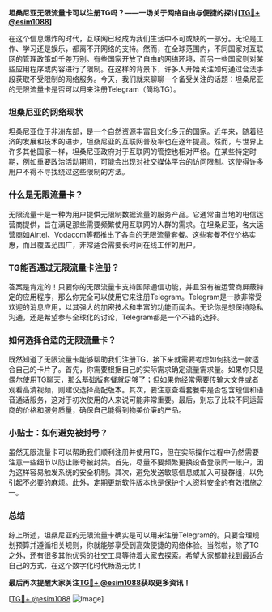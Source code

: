 **坦桑尼亚无限流量卡可以注册TG吗？——一场关于网络自由与便捷的探讨[[TG💪+ @esim1088](https://t.me/s/esim1088)]**

在这个信息爆炸的时代，互联网已经成为我们生活中不可或缺的一部分。无论是工作、学习还是娱乐，都离不开网络的支持。然而，在全球范围内，不同国家对互联网的管理政策却千差万别。有些国家开放了自由的网络环境，而另一些国家则对某些应用程序或内容进行了限制。在这样的背景下，许多人开始关注如何通过合法手段获取不受限制的网络服务。今天，我们就来聊聊一个备受关注的话题：坦桑尼亚的无限流量卡是否可以用来注册Telegram（简称TG）。

### 坦桑尼亚的网络现状

坦桑尼亚位于非洲东部，是一个自然资源丰富且文化多元的国家。近年来，随着经济的发展和技术的进步，坦桑尼亚的互联网普及率也在逐年提高。然而，与世界上许多其他国家一样，坦桑尼亚政府对于互联网的管控也相对严格。在某些特定时期，例如重要政治活动期间，可能会出现对社交媒体平台的访问限制。这使得许多用户不得不寻找绕过这些限制的方法。

### 什么是无限流量卡？

无限流量卡是一种为用户提供无限制数据流量的服务产品。它通常由当地的电信运营商提供，旨在满足那些需要频繁使用互联网的人群的需求。在坦桑尼亚，各大运营商如Airtel、Vodacom等都推出了各自的无限流量套餐。这些套餐不仅价格实惠，而且覆盖范围广，非常适合需要长时间在线工作的用户。

### TG能否通过无限流量卡注册？

答案是肯定的！只要你的无限流量卡支持国际通信功能，并且没有被运营商屏蔽特定的应用程序，那么你完全可以使用它来注册Telegram。Telegram是一款非常受欢迎的消息应用，以其强大的加密技术和丰富的功能而闻名。无论你是想保持隐私沟通，还是希望参与全球化的讨论，Telegram都是一个不错的选择。

### 如何选择合适的无限流量卡？

既然知道了无限流量卡能够帮助我们注册TG，接下来就需要考虑如何挑选一款适合自己的卡片了。首先，你需要根据自己的实际需求确定流量需求量。如果你只是偶尔使用TG聊天，那么基础版套餐就足够了；但如果你经常需要传输大文件或者观看高清视频，则建议选择高配版本。其次，要注意查看套餐中是否包含短信和语音通话服务，这对于初次使用的人来说可能非常重要。最后，别忘了比较不同运营商的价格和服务质量，确保自己能得到物美价廉的产品。

### 小贴士：如何避免被封号？

虽然无限流量卡可以帮助我们顺利注册并使用TG，但在实际操作过程中仍然需要注意一些细节以防止账号被封禁。首先，尽量不要频繁更换设备登录同一账户，因为这样容易触发系统的安全机制。其次，避免发送敏感信息或加入可疑群组，以免引起不必要的麻烦。此外，定期更新软件版本也是保护个人资料安全的有效措施之一。

### 总结

综上所述，坦桑尼亚的无限流量卡确实是可以用来注册Telegram的。只要合理规划预算并遵循相关规则，你就能够享受到高效便捷的网络体验。当然啦，除了TG之外，还有很多其他优秀的社交工具等待着大家去探索。希望大家都能找到最适合自己的方式，在这个数字化时代畅游无忧！

**最后再次提醒大家关注[TG💪+ @esim1088](https://t.me/s/esim1088)获取更多资讯！**

[[TG💪+ @esim1088](https://t.me/s/esim1088) ![Image](https://i.postimg.cc/4NQfJmqS/Snipaste-2025-05-13-00-14-12.png)]
